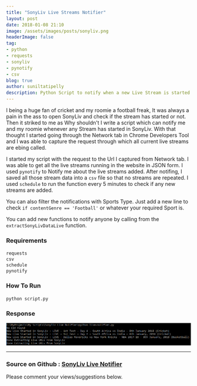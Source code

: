 ```yaml
---
title: "SonyLiv Live Streams Notifier"
layout: post
date: 2018-01-08 21:10
image: /assets/images/posts/sonyliv.png
headerImage: false
tag:
- python
- requests
- sonyliv
- pynotify
- csv
blog: true
author: suniltatipelly
description: Python Script to notify when a new Live Stream is started in SonyLiv.com
---
```


I being a huge fan of cricket and my roomie a football freak, It was always a pain in the ass to open SonyLiv and check if the stream has started or not. Then it striked to me as Why shouldn't I write a script which can notify me and my roomie whenever any Stream has started in SonyLiv. With that thought I started going through the Network tab in Chrome Developers Tool and I was able to capture the request through which all current live streams are ebing called.

I started my script with the request to the Url I captured from Network tab. I was able to get all the live streams running in the website in JSON form. I used `pynotify` to Notify me about the live streams added. After notifing, I saved all those stream data into a `csv` file so that no streams are repeated. I used `schedule` to run the function every 5 minutes to check if any new streams are added.

You can also filter the notifications with Sports Type. Just add a new line to check `if contentGenre == 'Football'` or whatever your required Sport is.

You can add new functions to notify anyone by calling from the `extractSonyLivDataLive` function.

### Requirements
```
requests
csv
schedule
pynotify
```

### How To Run
```
python script.py
```

### Response
<img src="https://github.com/Sunil02324/SonyLiv-Live-Notifier/blob/master/sample.png?raw=true" alt="Alt Text">

---

### Source on Github : [SonyLiv Live Notifier](https://github.com/Sunil02324/SonyLiv-Live-Notifier)

Please comment your views/suggestions below.